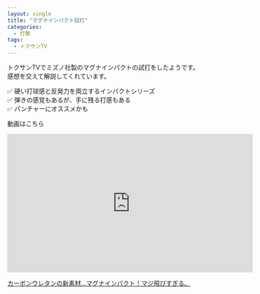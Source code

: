 ```yaml
---
layout: single
title: "マグナインパクト試打"
categories:
  - 打撃
tags:
  - トクサンTV
---
```


トクサンTVでミズノ社製のマグナインパクトの試打をしたようです。  
感想を交えて解説してくれています。

✅ 硬い打球感と反発力を両立するインパクトシリーズ  
✅ 弾きの感覚もあるが、手に残る打感もある  
✅ パンチャーにオススメかも  

動画はこちら
<iframe width="560" height="315" src="https://www.youtube.com/embed/6FkR_bMXHXQ" frameborder="0" allow="accelerometer; autoplay; encrypted-media; gyroscope; picture-in-picture" allowfullscreen></iframe>

[カーボンウレタンの新素材…マグナインパクト！マジ飛びすぎる。](https://youtu.be/6FkR_bMXHXQ)
